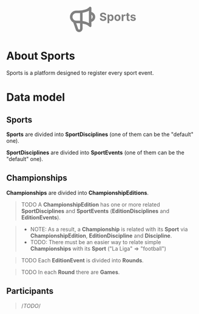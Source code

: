 <p align="center"><svg xmlns="http://www.w3.org/2000/svg" fill="none" viewBox="0 0 24 24" stroke="gray" style="height:80px;width:80px;vertical-align:middle;">
    <path stroke-linecap="round" stroke-linejoin="round" stroke-width="2" d="M11 5.882V19.24a1.76 1.76 0 01-3.417.592l-2.147-6.15M18 13a3 3 0 100-6M5.436 13.683A4.001 4.001 0 017 6h1.832c4.1 0 7.625-1.234 9.168-3v14c-1.543-1.766-5.067-3-9.168-3H7a3.988 3.988 0 01-1.564-.317z" />
</svg>
<span style="color:gray;font-weight:bold;font-size:30px">Sports</span>
</p>

# About Sports

Sports is a platform designed to register every sport event.

# Data model
## Sports
**Sports** are divided into **SportDisciplines** (one of them can be the "default" one).

**SportDisciplines** are divided into **SportEvents** (one of them can be the "default" one).

## Championships
**Championships** are divided into **ChampionshipEditions**.

> TODO
A **ChampionshipEdition** has one or more related **SportDisciplines** and **SportEvents** (**EditionDisciplines** and **EditionEvents**).

> * NOTE: As a result, a **Championship** is related with its **Sport** via **ChampionshipEdition**, **EditionDiscipline** and **Discipline**.
> * TODO: There must be an easier way to relate simple **Championships** with its **Sport** ("La Liga" => "football")

> TODO
Each **EditionEvent** is divided into **Rounds**.

> TODO
In each **Round** there are **Games**.

## Participants
> /*TODO*/